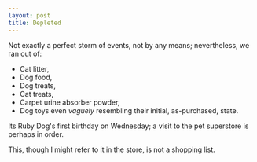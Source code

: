 ```yaml
---
layout: post
title: Depleted
---
```


Not exactly a perfect storm of events, not by any means; nevertheless, we ran out of:

* Cat litter,
* Dog food,
* Dog treats,
* Cat treats,
* Carpet urine absorber powder,
* Dog toys even *vaguely* resembling their initial, as-purchased, state.

Its Ruby Dog's first birthday on Wednesday; a visit to the pet superstore is perhaps in order.

This, though I might refer to it in the store, is not a shopping list.

